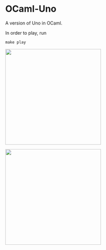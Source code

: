 # OCaml-Uno

A version of Uno in OCaml. 

In order to play, run 
```
make play
```

<p>
<img src="images/screenshots/welcome" height="300">
</p>

<p>
<img src="images/screenshots/play" height="300">
</p>